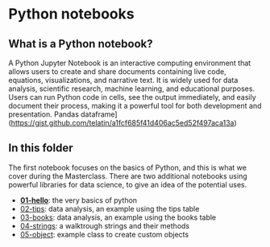 # Python notebooks

## What is a Python notebook?

A Python Jupyter Notebook is an interactive computing environment that allows users to create and share documents containing live code, equations, visualizations, and narrative text. It is widely used for data analysis, scientific research, machine learning, and educational purposes. Users can run Python code in cells, see the output immediately, and easily document their process, making it a powerful tool for both development and presentation.
Pandas dataframe](https://gist.github.com/telatin/a1fcf685f41d406ac5ed52f497aca13a)

## In this folder

The first notebook focuses on the basics of Python, and this is what we cover during the Masterclass.
There are two additional notebooks using powerful libraries for data science, to give an idea of the potential uses.

* [**01-hello**](01-hello.ipynb): the very basics of python
* [02-tips](02-tips.ipynb): data analysis, an example using the tips table
* [03-books](03-books.ipynb): data analysis, an example using the books table
* [04-strings](04-strings.ipynb): a walktrough strings and their methods
* [05-object](05-object.ipynb): example class to create custom objects

